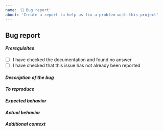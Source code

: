 ```yaml
---
name: '🐛 Bug report'
about: 'Create a report to help us fix a problem with this project'
---
```


## Bug report

#### _Prerequisites_

-   [ ] I have checked the documentation and found no answer
-   [ ] I have checked that this issue has not already been reported

#### _Description of the bug_

<!-- How would you shortly summarize the issue? -->

#### _To reproduce_

<!-- What steps did you perform which led to this issue? -->

#### _Expected behavior_

<!-- What did you expect to have happened? -->

#### _Actual behavior_

<!-- What did it actually result in? -->

#### _Additional context_

<!-- Additional information (environment/versions, ...). -->
